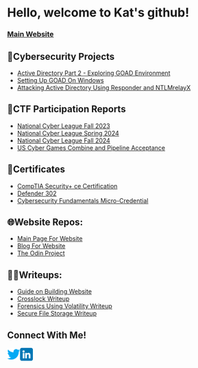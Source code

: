 # Hello, welcome to Kat's github!

### [Main Website](https://kdove.moe)
## 🤖Cybersecurity Projects
- [Active Directory Part 2 - Exploring GOAD Environment](https://www.kdove.moe/blog/p/active-directory-part-2-exploring-goad-environment/)
- [Setting Up GOAD On Windows](https://www.kdove.moe/blog/p/setting-up-goad-on-windows/)
- [Attacking Active Directory Using Responder and NTLMrelayX](https://www.kdove.moe/blog/p/attacking-active-directory-with-responder-and-ntlmrelayx/)

## 🚩CTF Participation Reports
- [National Cyber League Fall 2023](https://cyberskyline.com/report/YWX051V8AED7 )
- [National Cyber League Spring 2024](http://cyberskyline.com/report/NLKARH35B1H1)
- [National Cyber League Fall 2024](cyberskyline.com/report/FT3XER73D88A)
- [US Cyber Games Combine and Pipeline Acceptance](https://www.uscybergames.com/us-cyber-team)
  
## 📜Certificates
- [CompTIA Security+ ce Certification](https://www.credly.com/badges/ebc6d04b-87ff-4a1d-b06f-ed9d7da5ec3a/public_url)
- [Defender 302](https://www.credential.net/6355f72b-5a6c-43b8-81d5-c640a58a4474)
- [Cybersecurity Fundamentals Micro-Credential](https://www.credly.com/badges/ca4b20fa-0b92-49b9-9286-6215fcf059ae)

## 🌐Website Repos:
- [Main Page For Website](https://github.com/Kd0ve/kd0ve.github.io)
- [Blog For Website](https://github.com/Kd0ve/blog)
- [The Odin Project](https://github.com/Kd0ve/OdinProjects)

## 👩‍💻Writeups:
- [Guide on Building Website](https://www.kdove.moe/blog/p/overview-of-hugo-site-setup/)
- [Crosslock Writeup](https://www.kdove.moe/blog/p/crosslock/)
- [Forensics Using Volatility Writeup](https://www.kdove.moe/blog/p/forensics-using-volatility/)
- [Secure File Storage Writeup](https://www.kdove.moe/blog/p/secure-file-storage/)

## Connect With Me!
[<img align="left" alt="Kdove | LinkedIn" width="30px" src="twitter.png"  />][twitter]
[<img align="left" alt="Kdove | LinkedIn" width="30px" src="linkedin.png" />][linkedin]

[twitter]: https://x.com/kat_ish_
[linkedin]: https://www.linkedin.com/in/katrina-dube-386ba41a8/
